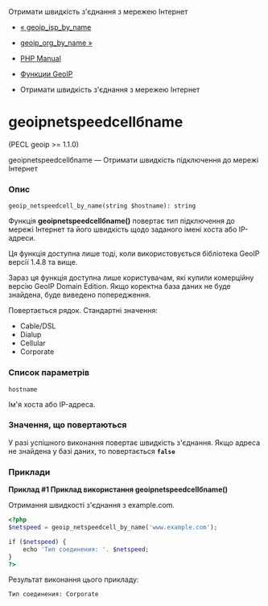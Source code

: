 Отримати швидкість з'єднання з мережею Інтернет

-   [« geoip\_isp\_by\_name](function.geoip-isp-by-name.html)
    
-   [geoip\_org\_by\_name »](function.geoip-org-by-name.html)
    
-   [PHP Manual](index.html)
    
-   [Функции GeoIP](ref.geoip.html)
    
-   Отримати швидкість з'єднання з мережею Інтернет
    

# geoipnetspeedcellбname

(PECL geoip >= 1.1.0)

geoipnetspeedcellбname — Отримати швидкість підключення до мережі Інтернет

### Опис

```methodsynopsis
geoip_netspeedcell_by_name(string $hostname): string
```

Функція **geoipnetspeedcellбname()** повертає тип підключення до мережі Інтернет та його швидкість щодо заданого імені хоста або IP-адреси.

Ця функція доступна лише тоді, коли використовується бібліотека GeoIP версії 1.4.8 та вище.

Зараз ця функція доступна лише користувачам, які купили комерційну версію GeoIP Domain Edition. Якщо коректна база даних не буде знайдена, буде виведено попередження.

Повертається рядок. Стандартні значення:

-   Cable/DSL
-   Dialup
-   Cellular
-   Corporate

### Список параметрів

`hostname`

Ім'я хоста або IP-адреса.

### Значення, що повертаються

У разі успішного виконання повертає швидкість з'єднання. Якщо адреса не знайдена у базі даних, то повертається **`false`**

### Приклади

**Приклад #1 Приклад використання **geoipnetspeedcellбname()****

Отримання швидкості з'єднання з example.com.

```php
<?php
$netspeed = geoip_netspeedcell_by_name('www.example.com');

if ($netspeed) {
    echo 'Тип соединения: '. $netspeed;
}
?>
```

Результат виконання цього прикладу:

```
Тип соединения: Corporate
```